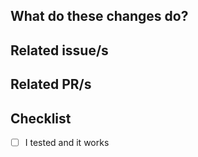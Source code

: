 ## What do these changes do?

## Related issue/s

## Related PR/s

## Checklist

- [ ] I tested and it works
